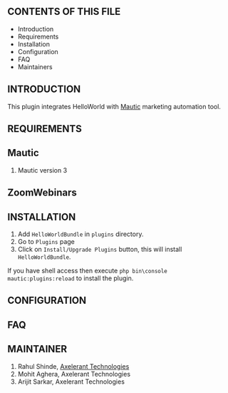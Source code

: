 CONTENTS OF THIS FILE
---------------------

* Introduction
* Requirements
* Installation
* Configuration
* FAQ
* Maintainers
 

INTRODUCTION
------------
This plugin integrates HelloWorld with [Mautic][MauticHome] marketing automation tool.


REQUIREMENTS
------------  
## Mautic
1. Mautic version 3

## ZoomWebinars


INSTALLATION
------------
1. Add `HelloWorldBundle` in `plugins` directory.
2. Go to `Plugins` page
3. Click on `Install/Upgrade Plugins` button, this will install `HelloWorldBundle`.

If you have shell access then execute `php bin\console mautic:plugins:reload` to install the plugin.


CONFIGURATION
-------------


FAQ
---


MAINTAINER
----------
1. Rahul Shinde, [Axelerant Technologies][AxelerantHome]  
2. Mohit Aghera, Axelerant Technologies
3. Arijit Sarkar, Axelerant Technologies

[AxelerantHome]: <https://www.axelerant.com/>
[MauticHome]: <https://www.mautic.org/>
